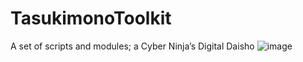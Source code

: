 # TasukimonoToolkit
A set of scripts and modules; a Cyber Ninja’s Digital Daisho
![image](https://github.com/user-attachments/assets/d805358e-1084-40c7-bb4a-da19d677ce79)

